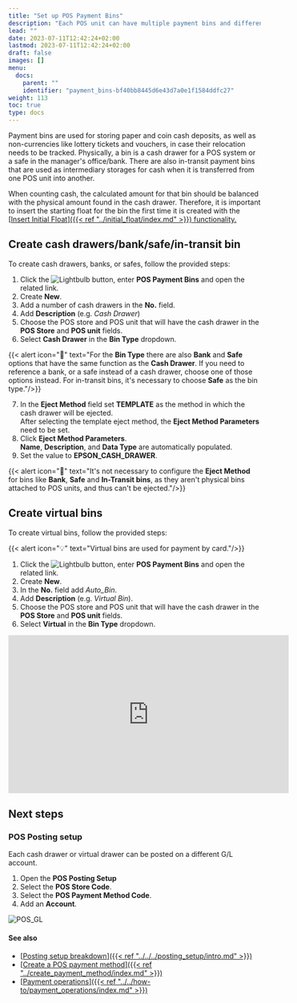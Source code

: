 ```yaml
---
title: "Set up POS Payment Bins"
description: "Each POS unit can have multiple payment bins and different setup. You can set cash drawers and virtual drawers."
lead: ""
date: 2023-07-11T12:42:24+02:00
lastmod: 2023-07-11T12:42:24+02:00
draft: false
images: []
menu:
  docs:
    parent: ""
    identifier: "payment_bins-bf40bb8445d6e43d7a0e1f1584ddfc27"
weight: 113
toc: true
type: docs
---
```


Payment bins are used for storing paper and coin cash deposits, as well as non-currencies like lottery tickets and vouchers, in case their relocation needs to be tracked. Physically, a bin is a cash drawer for a POS system or a safe in the manager's office/bank. There are also in-transit payment bins that are used as intermediary storages for cash when it is transferred from one POS unit into another. 

When counting cash, the calculated amount for that bin should be balanced with the physical amount found in the cash drawer. Therefore, it is important to insert the starting float for the bin the first time it is created with the [<ins>Insert Initial Float<ins>]({{< ref "../initial_float/index.md" >}}) functionality.

## Create cash drawers/bank/safe/in-transit bin

To create cash drawers, banks, or safes, follow the provided steps:

1. Click the ![Lightbulb](Lightbulb_icon.PNG) button, enter **POS Payment Bins** and open the related link.
2. Create **New**.
3. Add a number of cash drawers in the **No.** field.
4. Add **Description** (e.g. *Cash Drawer*)
5. Choose the POS store and POS unit that will have the cash drawer in the **POS Store** and **POS unit** fields.
6. Select **Cash Drawer** in the **Bin Type** dropdown.   

{{< alert icon="📝" text="For the <b>Bin Type</b> there are also <b>Bank</b> and <b>Safe</b> options that have the same function as the <b>Cash Drawer</b>. If you need to reference a bank, or a safe instead of a cash drawer, choose one of those options instead. For in-transit bins, it's necessary to choose <b>Safe</b> as the bin type."/>}}

7. In the **Eject Method** field set **TEMPLATE** as the method in which the cash drawer will be ejected.     
    After selecting the template eject method, the **Eject Method Parameters** need to be set.
8. Click **Eject Method Parameters**.     
    **Name**, **Description**, and **Data Type** are automatically populated.  
9. Set the value to **EPSON_CASH_DRAWER**.

{{< alert icon="📝" text="It's not necessary to configure the <b>Eject Method</b> for bins like <b>Bank</b>, <b>Safe</b> and <b>In-Transit bins</b>, as they aren't physical bins attached to POS units, and thus can't be ejected."/>}}

## Create virtual bins

To create virtual bins, follow the provided steps:

{{< alert icon="💡" text="Virtual bins are used for payment by card."/>}}

1. Click the ![Lightbulb](Lightbulb_icon.PNG) button, enter **POS Payment Bins** and open the related link.
2. Create **New**.
3. In the **No.** field add *Auto_Bin*.
4. Add **Description** (e.g. *Virtual Bin*).
5. Choose the POS store and POS unit that will have the cash drawer in the **POS Store** and **POS unit** fields.
6. Select **Virtual** in the **Bin Type** dropdown.

<iframe width="560" height="315" src="https://www.youtube.com/embed/Lo2OjMXLJQg" title="YouTube video player" frameborder="0" allow="accelerometer; autoplay; clipboard-write; encrypted-media; gyroscope; picture-in-picture; web-share" allowfullscreen></iframe>

## Next steps

### POS Posting setup

Each cash drawer or virtual drawer can be posted on a different G/L account.

1. Open the **POS Posting Setup**
2. Select the **POS Store Code**.
3. Select the **POS Payment Method Code**.
4. Add an **Account**.

![POS_GL](general.png)

#### See also

- [<ins>Posting setup breakdown<ins>]({{< ref "../../../posting_setup/intro.md" >}})
- [<ins>Create a POS payment method<ins>]({{< ref "../create_payment_method/index.md" >}})
- [<ins>Payment operations<ins>]({{< ref "../../how-to/payment_operations/index.md" >}})